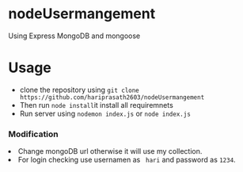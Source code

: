 # nodeUsermangement
Using Express MongoDB and mongoose


<h1>Usage</h1>
<ul>
    <li>
        clone the repository using <code>git clone <url>https://github.com/hariprasath2603/nodeUsermangement</url></code>
    </li>
    <li>
        Then run <code>node install</code>it install all requiremnets
    </li>
    <li>
        Run server using <code>nodemon index.js</code> or <code>node index.js</code>
    </li>
</ul>


<h3>Modification</h3>
<li>Change mongoDB url otherwise it will use my collection.</li>
<li>For login checking use usernamen as <code> hari</code> and password as <code>1234</code>.</li> 
